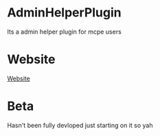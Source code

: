 # AdminHelperPlugin
Its a admin helper plugin for mcpe users
# Website
[Website](https://devcold967.github.io/devcoldplugins/)

# Beta
Hasn't been fully devloped just starting on it so yah
